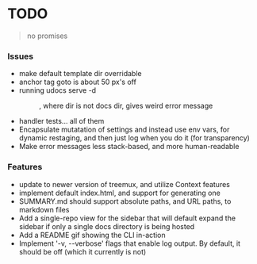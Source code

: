 # TODO

> no promises

### Issues

- make default template dir overridable
- anchor tag goto is about 50 px's off
- running udocs serve -d <dir>, where dir is not docs dir, gives weird error message
- handler tests... all of them
- Encapsulate mutatation of settings and instead use env vars, for dynamic restaging, and then just log when you do it (for transparency)
- Make error messages less stack-based, and more human-readable

### Features

- update to newer version of treemux, and utilize Context features
- implement default index.html, and support for generating one
- SUMMARY.md should support absolute paths, and URL paths, to markdown files
- Add a single-repo view for the sidebar that will default expand the sidebar if only a single docs directory is being hosted
- Add a README gif showing the CLI in-action
- Implement '-v, --verbose' flags that enable log output. By default, it should be off (which it currently is not)